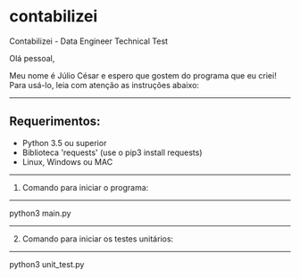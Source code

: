 # contabilizei
Contabilizei - Data Engineer Technical Test

Olá pessoal,

Meu nome é Júlio César e espero que gostem do programa que eu criei! Para usá-lo, leia com atenção as instruções abaixo:

--------------
Requerimentos:
--------------

- Python 3.5 ou superior
- Biblioteca 'requests' (use o pip3 install requests)
- Linux, Windows ou MAC

-----------------------------------
1. Comando para iniciar o programa:
-----------------------------------

python3 main.py

--------------------------------------------
2. Comando para iniciar os testes unitários:
--------------------------------------------

python3 unit_test.py
